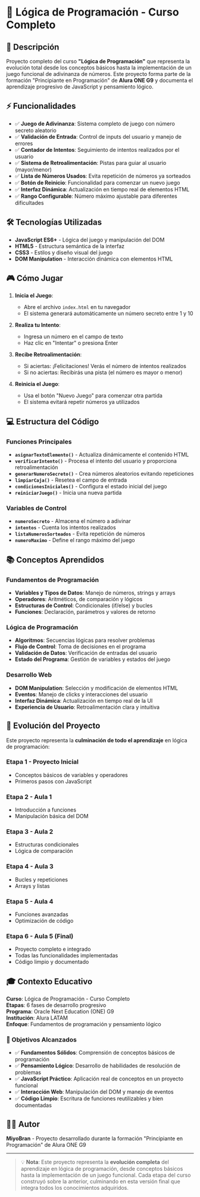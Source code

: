 # 🧠 Lógica de Programación - Curso Completo

## 📖 Descripción

Proyecto completo del curso **"Lógica de Programación"** que representa la evolución total desde los conceptos básicos hasta la implementación de un juego funcional de adivinanza de números. Este proyecto forma parte de la formación "Principiante en Programación" de **Alura ONE G9** y documenta el aprendizaje progresivo de JavaScript y pensamiento lógico.

## ⚡ Funcionalidades

- ✅ **Juego de Adivinanza**: Sistema completo de juego con número secreto aleatorio
- ✅ **Validación de Entrada**: Control de inputs del usuario y manejo de errores
- ✅ **Contador de Intentos**: Seguimiento de intentos realizados por el usuario
- ✅ **Sistema de Retroalimentación**: Pistas para guiar al usuario (mayor/menor)
- ✅ **Lista de Números Usados**: Evita repetición de números ya sorteados
- ✅ **Botón de Reinicio**: Funcionalidad para comenzar un nuevo juego
- ✅ **Interfaz Dinámica**: Actualización en tiempo real de elementos HTML
- ✅ **Rango Configurable**: Número máximo ajustable para diferentes dificultades

## 🛠️ Tecnologías Utilizadas

- **JavaScript ES6+** - Lógica del juego y manipulación del DOM
- **HTML5** - Estructura semántica de la interfaz
- **CSS3** - Estilos y diseño visual del juego
- **DOM Manipulation** - Interacción dinámica con elementos HTML

## 🎮 Cómo Jugar

1. **Inicia el Juego**:
   - Abre el archivo `index.html` en tu navegador
   - El sistema generará automáticamente un número secreto entre 1 y 10

2. **Realiza tu Intento**:
   - Ingresa un número en el campo de texto
   - Haz clic en "Intentar" o presiona Enter

3. **Recibe Retroalimentación**:
   - Si aciertas: ¡Felicitaciones! Verás el número de intentos realizados
   - Si no aciertas: Recibirás una pista (el número es mayor o menor)

4. **Reinicia el Juego**:
   - Usa el botón "Nuevo Juego" para comenzar otra partida
   - El sistema evitará repetir números ya utilizados

## 💻 Estructura del Código

### Funciones Principales

- **`asignarTextoElemento()`** - Actualiza dinámicamente el contenido HTML
- **`verificarIntento()`** - Procesa el intento del usuario y proporciona retroalimentación
- **`generarNumeroSecreto()`** - Crea números aleatorios evitando repeticiones
- **`limpiarCaja()`** - Resetea el campo de entrada
- **`condicionesIniciales()`** - Configura el estado inicial del juego
- **`reiniciarJuego()`** - Inicia una nueva partida

### Variables de Control

- **`numeroSecreto`** - Almacena el número a adivinar
- **`intentos`** - Cuenta los intentos realizados
- **`listaNumerosSorteados`** - Evita repetición de números
- **`numeroMaximo`** - Define el rango máximo del juego

## 📚 Conceptos Aprendidos

### Fundamentos de Programación

- **Variables y Tipos de Datos**: Manejo de números, strings y arrays
- **Operadores**: Aritméticos, de comparación y lógicos
- **Estructuras de Control**: Condicionales (if/else) y bucles
- **Funciones**: Declaración, parámetros y valores de retorno

### Lógica de Programación

- **Algoritmos**: Secuencias lógicas para resolver problemas
- **Flujo de Control**: Toma de decisiones en el programa
- **Validación de Datos**: Verificación de entradas del usuario
- **Estado del Programa**: Gestión de variables y estados del juego

### Desarrollo Web

- **DOM Manipulation**: Selección y modificación de elementos HTML
- **Eventos**: Manejo de clicks y interacciones del usuario
- **Interfaz Dinámica**: Actualización en tiempo real de la UI
- **Experiencia de Usuario**: Retroalimentación clara y intuitiva

## 🚀 Evolución del Proyecto

Este proyecto representa la **culminación de todo el aprendizaje** en lógica de programación:

### **Etapa 1 - Proyecto Inicial**

- Conceptos básicos de variables y operadores
- Primeros pasos con JavaScript

### **Etapa 2 - Aula 1**

- Introducción a funciones
- Manipulación básica del DOM

### **Etapa 3 - Aula 2**

- Estructuras condicionales
- Lógica de comparación

### **Etapa 4 - Aula 3**

- Bucles y repeticiones
- Arrays y listas

### **Etapa 5 - Aula 4**

- Funciones avanzadas
- Optimización de código

### **Etapa 6 - Aula 5 (Final)**

- Proyecto completo e integrado
- Todas las funcionalidades implementadas
- Código limpio y documentado

## 🎓 Contexto Educativo

**Curso**: Lógica de Programación - Curso Completo  
**Etapas**: 6 fases de desarrollo progresivo  
**Programa**: Oracle Next Education (ONE) G9  
**Institución**: Alura LATAM  
**Enfoque**: Fundamentos de programación y pensamiento lógico

### 🎯 Objetivos Alcanzados

- ✅ **Fundamentos Sólidos**: Comprensión de conceptos básicos de programación
- ✅ **Pensamiento Lógico**: Desarrollo de habilidades de resolución de problemas
- ✅ **JavaScript Práctico**: Aplicación real de conceptos en un proyecto funcional
- ✅ **Interacción Web**: Manipulación del DOM y manejo de eventos
- ✅ **Código Limpio**: Escritura de funciones reutilizables y bien documentadas

## 👨‍💻 Autor

**MiyoBran** - Proyecto desarrollado durante la formación "Principiante en Programación" de Alura ONE G9

---

> 💡 **Nota**: Este proyecto representa la **evolución completa** del aprendizaje en lógica de programación, desde conceptos básicos hasta la implementación de un juego funcional. Cada etapa del curso construyó sobre la anterior, culminando en esta versión final que integra todos los conocimientos adquiridos.
